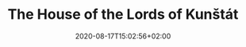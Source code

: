 ---
title: "The House of the Lords of Kunštát"
date: 2020-08-17T15:02:56+02:00
draft: false
url: "the-house-of-the-lords-of-kunstat"
aliases : [
    "kunstat"
]

opening: "30.09.2020 16:00"
duration: "30.09-30.10.2020"
hours: "Tue – Sun 10 am – 6 pm"
map: "https://en.mapy.cz/zakladni?x=16.6066325&y=49.1929030&z=19&source=coor&id=16.606699585914583%2C49.19299500063662"
---